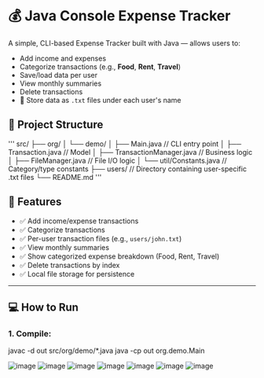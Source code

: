 # 💰 Java Console Expense Tracker

A simple, CLI-based Expense Tracker built with Java — allows users to:

- Add income and expenses
- Categorize transactions (e.g., **Food**, **Rent**, **Travel**)
- Save/load data per user
- View monthly summaries
- Delete transactions
- 💾 Store data as `.txt` files under each user's name

## 📂 Project Structure
'''
src/
├── org/
│ └── demo/
│ ├── Main.java // CLI entry point
│ ├── Transaction.java // Model
│ ├── TransactionManager.java // Business logic
│ ├── FileManager.java // File I/O logic
│ └── util/Constants.java // Category/type constants
├── users/ // Directory containing user-specific .txt files
└── README.md
'''
## 🧪 Features

- ✅ Add income/expense transactions
- ✅ Categorize transactions
- ✅ Per-user transaction files (e.g., `users/john.txt`)
- ✅ View monthly summaries
- ✅ Show categorized expense breakdown (Food, Rent, Travel)
- ✅ Delete transactions by index
- ✅ Local file storage for persistence

---

## 💻 How to Run

### 1. Compile:

javac -d out src/org/demo/*.java
java -cp out org.demo.Main

![image](https://github.com/user-attachments/assets/1d873f24-ae9e-4d3b-a1f8-f24b02443f21)
![image](https://github.com/user-attachments/assets/8714f000-b417-4321-afcc-a070270c27d0)
![image](https://github.com/user-attachments/assets/8fadb972-493e-4bc7-956b-f51fa51d5733)
![image](https://github.com/user-attachments/assets/44dd2a70-69dd-4902-b37e-5bc7702c2861)
![image](https://github.com/user-attachments/assets/1e58c36c-2186-4049-b039-1d265404432e)
![image](https://github.com/user-attachments/assets/a70d0046-e140-4b8b-941d-281bd63b621f)
![image](https://github.com/user-attachments/assets/22bb0715-a86c-4242-b47d-77482ae0f62f)






